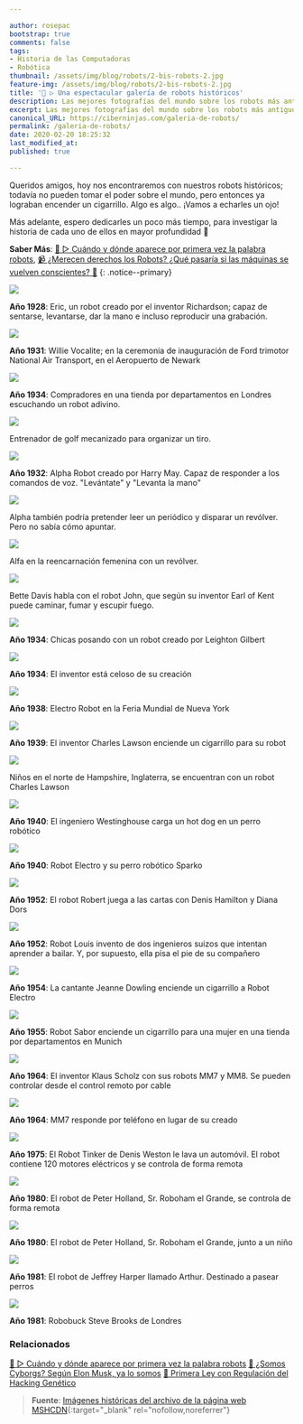 ```yaml
---

author: rosepac
bootstrap: true
comments: false
tags:
- Historia de las Computadoras
- Robótica
thumbnail: /assets/img/blog/robots/2-bis-robots-2.jpg
feature-img: /assets/img/blog/robots/2-bis-robots-2.jpg
title: '🤖 ▷ Una espectacular galería de robots históricos'
description: Las mejores fotografías del mundo sobre los robots más antiguos del mundo, los primeros robots creadas y representados bajo una base de lo que se imaginaban entonces de como podrían ser en un futuro
excerpt: Las mejores fotografías del mundo sobre los robots más antiguos del mundo, los primeros robots creadas y representados bajo una base de lo que se imaginaban entonces de como podrían ser en un futuro
canonical_URL: https://ciberninjas.com/galeria-de-robots/
permalink: /galeria-de-robots/
date: 2020-02-20 18:25:32
last_modified_at: 
published: true

---
```


Queridos amigos, hoy nos encontraremos con nuestros robots históricos; todavía no pueden tomar el poder sobre el mundo, pero entonces ya lograban encender un cigarrillo. Algo es algo.. ¡Vamos a echarles un ojo!

Más adelante, espero dedicarles un poco más tiempo, para investigar la historia de cada uno de ellos en mayor profundidad 🤞

**Saber Más**: [🤖 ▷ Cuándo y dónde aparece por primera vez la palabra robots](/aparicion-palabra-robot/), [📹 ¿Merecen derechos los Robots? ¿Qué pasaría si las máquinas se vuelven conscientes? 🤖](/merecen-derecho-los-robos/ "Merecen derechos los Robots, que pasaría si las máquinas se vuelven conscientes")
{: .notice--primary}

![](../assets/img/blog/robots/1928-robots-13.jpg)

**Año 1928**: Eric, un robot creado por el inventor Richardson; capaz de sentarse, levantarse, dar la mano e incluso reproducir una grabación.

<!-- http://cyberneticzoo.com/robots/1931-willie-vocalite-joseph-m-barnett-american/ -->
![](../assets/img/blog/robots/2-bis-robots-2.jpg)

**Año 1931**: Willie Vocalite; en la ceremonia de inauguración de Ford trimotor National Air Transport, en el Aeropuerto de Newark

![](../assets/img/blog/robots/1-robots-4.jpg)

**Año 1934**: Compradores en una tienda por departamentos en Londres escuchando un robot adivino.

![](../assets/img/blog/robots/2-robots-1.jpg)

Entrenador de golf mecanizado para organizar un tiro.

![](../assets/img/blog/robots/3-robots-14.jpg)

**Año 1932**: Alpha Robot creado por Harry May. Capaz de responder a los comandos de voz. "Levántate" y "Levanta la mano"

![](../assets/img/blog/robots/4-robots-15.jpg)

Alpha también podría pretender leer un periódico y disparar un revólver. Pero no sabía cómo apuntar.

![](../assets/img/blog/robots/5-robots-17.jpg)

Alfa en la reencarnación femenina con un revólver.

![](../assets/img/blog/robots/6-robots-3.jpg)

Bette Davis habla con el robot John, que según su inventor Earl of Kent puede caminar, fumar y escupir fuego.

![](../assets/img/blog/robots/7-robots-19.jpg)

**Año 1934**: Chicas posando con un robot creado por Leighton Gilbert

![](../assets/img/blog/robots/8-robots-16.jpg)

**Año 1934**: El inventor está celoso de su creación

![](../assets/img/blog/robots/9-robots-5.jpg)

**Año 1938**: Electro Robot en la Feria Mundial de Nueva York

![](../assets/img/blog/robots/10-robots-6.jpg)

**Año 1939**: El inventor Charles Lawson enciende un cigarrillo para su robot

![](../assets/img/blog/robots/11-robots-7.jpg)

Niños en el norte de Hampshire, Inglaterra, se encuentran con un robot Charles Lawson

![](../assets/img/blog/robots/12-robots-21.jpg)

**Año 1940**: El ingeniero Westinghouse carga un hot dog en un perro robótico

![](../assets/img/blog/robots/13-robots-20.jpg)

**Año 1940**: Robot Electro y su perro robótico Sparko

![](../assets/img/blog/robots/14-robots-8.jpg)

**Año 1952**: El robot Robert juega a las cartas con Denis Hamilton y Diana Dors

![](../assets/img/blog/robots/15-robots-28.jpg)

**Año 1952**: Robot Louis invento de dos ingenieros suizos que intentan aprender a bailar. Y, por supuesto, ella pisa el pie de su compañero

![](../assets/img/blog/robots/16-robots-22.jpg)

**Año 1954**: La cantante Jeanne Dowling enciende un cigarrillo a Robot Electro

![](../assets/img/blog/robots/17-robots-23.jpg)

**Año 1955**: Robot Sabor enciende un cigarrillo para una mujer en una tienda por departamentos en Munich

![](../assets/img/blog/robots/18-robots-29.jpg)

**Año 1964**: El inventor Klaus Scholz con sus robots MM7 y MM8. Se pueden controlar desde el control remoto por cable

![](../assets/img/blog/robots/19-robots-24.jpg)

**Año 1964**: MM7 responde por teléfono en lugar de su creado

![](../assets/img/blog/robots/20-robots-11.jpg)

**Año 1975**: El Robot Tinker de Denis Weston le lava un automóvil. El robot contiene 120 motores eléctricos y se controla de forma remota

![](../assets/img/blog/robots/21-robots-27.jpg)

**Año 1980**: El robot de Peter Holland, Sr. Roboham el Grande, se controla de forma remota

![](../assets/img/blog/robots/22-bis-robots-26.jpg)

**Año 1980**: El robot de Peter Holland, Sr. Roboham el Grande, junto a un niño

![](../assets/img/blog/robots/22-robots-25.jpg)

**Año 1981**: El robot de Jeffrey Harper llamado Arthur. Destinado a pasear perros

![](../assets/img/blog/robots/23-robots-12.jpg)

**Año 1981**: Robobuck Steve Brooks de Londres
<!-- https://fishki.net/1821784-1928-1981-rassvet-robotov.html , http://cyberneticzoo.com/robots/1980-mr-robotham-the-great-peter-holland-british/ -->

### **Relacionados**

[🤖 ▷ Cuándo y dónde aparece por primera vez la palabra robots](/aparicion-palabra-robot/)
[📰 ¿Somos Cyborgs? Según Elon Musk, ya lo somos](/somos-cyborgs/ "Somos Cyborgs. Según Elon Musk, ya lo somos")
[📰 Primera Ley con Regulación del Hacking Genético](/ley-contra-el-biohacking/ "La Primera Ley con Regulación del Hacking Genético")

> **Fuente**\: [Imágenes históricas del archivo de la página web MSHCDN](https://web.archive.org/web/20110119082648/http://mshcdn.com/ "Imágenes históricas del archivo de la página web MSHCDN"){:target="_blank" rel="nofollow,noreferrer"}